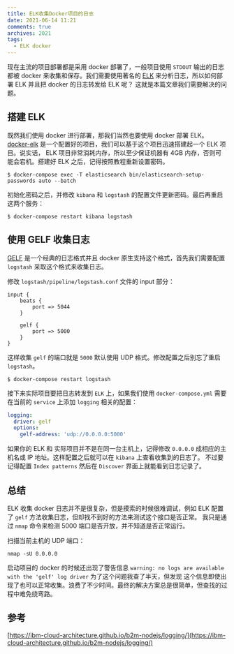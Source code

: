 ```yaml
---
title: ELK收集Docker项目的日志
date: 2021-06-14 11:21
comments: true
archives: 2021
tags:
  - ELK docker
---
```


现在主流的项目部署都是采用 docker 部署了，一般项目使用 `STDOUT` 输出的日志都被 docker 来收集和保存。我们需要使用著名的 [ELK](https://www.elastic.co/what-is/elk-stack) 来分析日志，所以如何部署 ELK 并且把 docker 的日志转发给 ELK 呢？ 这就是本篇文章我们需要解决的问题。

## 搭建 ELK

既然我们使用 docker 进行部署，那我们当然也要使用 docker 部署 ELK。[docker-elk](https://github.com/deviantony/docker-elk) 是一个配置好的项目，我们可以基于这个项目迅速搭建起一个 ELK 项目。说实话， ELK 项目非常消耗内存，所以至少保证机器有 4GB 内存，否则可能会宕机。搭建好 ELK 之后，记得按照教程重新设置密码。

```
$ docker-compose exec -T elasticsearch bin/elasticsearch-setup-passwords auto --batch
```

初始化密码之后，并修改 `kibana` 和 `logstash` 的配置文件更新密码。最后再重启这两个服务：

```
$ docker-compose restart kibana logstash
```

## 使用 GELF 收集日志

[GELF](https://docs.graylog.org/en/4.0/pages/gelf.html) 是一个经典的日志格式并且 docker 原生支持这个格式，首先我们需要配置 `logstash` 采取这个格式来收集日志。

修改 `logstash/pipeline/logstash.conf` 文件的 input 部分：

```
input {
	beats {
		port => 5044
	}

	gelf {
		port => 5000
	}
}
```

这样收集 `gelf` 的端口就是 `5000` 默认使用 UDP 格式。修改配置之后别忘了重启 `logstash`。

```
$ docker-compose restart logstash
```

接下来实际项目要把日志转发到 `ELK` 上，如果我们使用 `docker-compose.yml` 需要在当前的 `service` 上添加 `logging` 相关的配置：

```yaml
logging:
  driver: gelf
  options:
    gelf-address: 'udp://0.0.0.0:5000'
```

如果你的 ELK 和 实际项目并不是在同一台主机上，记得修改 `0.0.0.0` 成相应的主机名或 IP 地址。这样配置之后就可以在 `kibana` 上查看收集到的日志了。
不过要记得配置 `Index patterns` 然后在 `Discover` 界面上就能看到日志记录了。

## 总结

ELK 收集 docker 日志并不是很复杂，但是摸索的时候很难调试，例如 ELK 配置了 `gelf` 方法收集日志，但却找不到好的方法来测试这个接口是否正常。
我只是通过 `nmap` 命令来检测 5000 端口是否开放，并不知道是否正常运行。

扫描当前主机的 UDP 端口：

```
nmap -sU 0.0.0.0
```

启动项目的 docker 的时候还出现了警告信息 `warning: no logs are available with the 'gelf' log driver` 为了这个问题我查了半天，但发现
这个信息即使出现了也可以正常收集。浪费了不少时间。最终的解决方案总是很简单，但查找的过程中难免绕弯路。

## 参考

[https://ibm-cloud-architecture.github.io/b2m-nodejs/logging/](https://ibm-cloud-architecture.github.io/b2m-nodejs/logging/)
